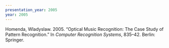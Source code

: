```yaml
---
presentation_year: 2005
year: 2005
---
```


Homenda, Wladyslaw. 2005. “Optical Music Recognition: The Case Study of Pattern Recognition.” In <i>Computer Recognition Systems</i>, 835–42. Berlin: Springer.
